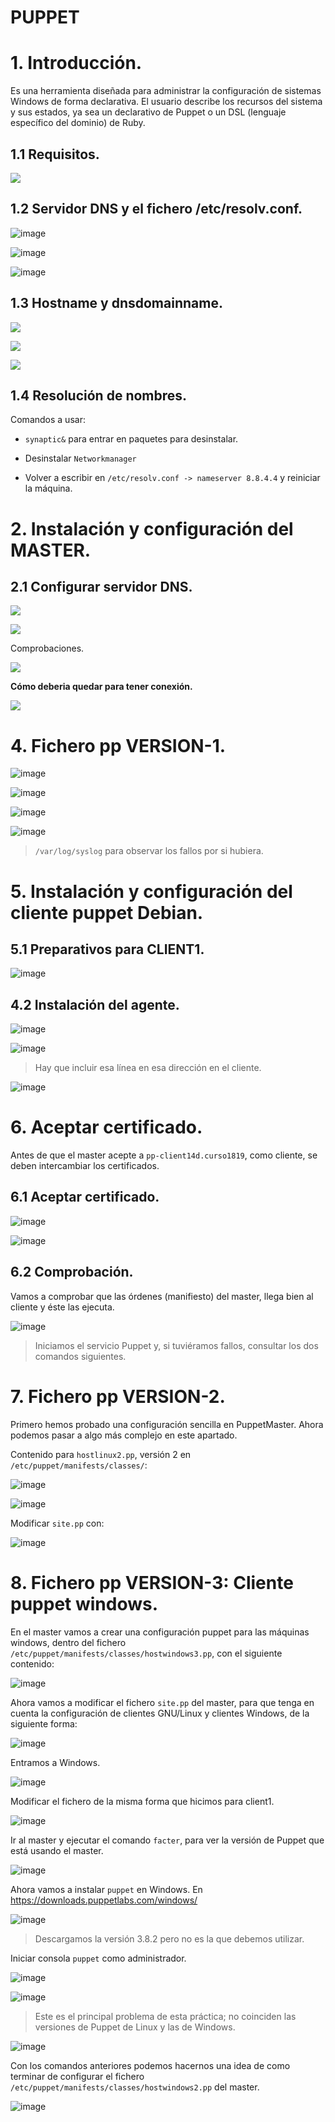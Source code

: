# PUPPET

# 1. Introducción.

Es una herramienta diseñada para administrar la configuración de sistemas Windows de forma declarativa. El usuario describe los recursos del sistema y sus estados, ya sea un declarativo de Puppet o un DSL (lenguaje específico del dominio) de Ruby.

## 1.1 Requisitos.

![](./img/0.PNG)

## 1.2 Servidor DNS y el fichero /etc/resolv.conf.

![image](./img/1.PNG)

![image](./img/2.PNG)

![image](./img/aa.PNG)

## 1.3 Hostname y dnsdomainname.

![](./img/3.PNG)

![](./img/4.PNG)

![](./img/5.PNG)

## 1.4 Resolución de nombres.

Comandos a usar:

* `synaptic&` para entrar en paquetes para desinstalar.

* Desinstalar `Networkmanager`

* Volver a escribir en `/etc/resolv.conf -> nameserver 8.8.4.4` y reiniciar la máquina.

# 2. Instalación y configuración del MASTER.

## 2.1 Configurar servidor DNS.

![](./img/6.PNG)

![](./img/7.PNG)

Comprobaciones.

![](./img/8.PNG)

**Cómo deberia quedar para tener conexión.**

![](./img/9.PNG)

# 4. Fichero pp VERSION-1.

![image](./img/10.PNG)

![image](./img/11.PNG)

![image](./img/12.PNG)

![image](./img/13.PNG)

> `/var/log/syslog` para observar los fallos por si hubiera.

# 5. Instalación y configuración del cliente puppet Debian.

## 5.1 Preparativos para CLIENT1.

![image](./img/14.PNG)

## 4.2 Instalación del agente.

![image](./img/15.PNG)

![image](./img/16.PNG)

> Hay que incluir esa línea en esa dirección en el cliente.

![image](./img/17.PNG)

# 6. Aceptar certificado.

Antes de que el master acepte a `pp-client14d.curso1819`, como cliente, se deben intercambiar los certificados.

## 6.1 Aceptar certificado.

![image](./img/18.PNG)

![image](./img/19.PNG)

## 6.2 Comprobación.

Vamos a comprobar que las órdenes (manifiesto) del master, llega
bien al cliente y éste las ejecuta.

![image](./img/20.PNG)

> Iniciamos el servicio Puppet y, si tuviéramos fallos, consultar los dos comandos siguientes.

# 7. Fichero pp VERSION-2.

Primero hemos probado una configuración sencilla en PuppetMaster. Ahora podemos pasar a algo más complejo en este apartado.

Contenido para `hostlinux2.pp`, versión 2 en `/etc/puppet/manifests/classes/`:

![image](./img/21.PNG)

![image](./img/22.PNG)

Modificar `site.pp` con:

![image](./img/23.PNG)

# 8. Fichero pp VERSION-3: Cliente puppet windows.

En el master vamos a crear una configuración puppet para las máquinas windows, dentro del fichero `/etc/puppet/manifests/classes/hostwindows3.pp`, con el siguiente contenido:

![image](./img/24.PNG)

Ahora vamos a modificar el fichero `site.pp` del master, para que tenga en cuenta la configuración de clientes GNU/Linux y clientes Windows, de la siguiente forma:

![image](./img/25.PNG)

Entramos a Windows.

![image](./img/26.PNG)

Modificar el fichero de la misma forma que hicimos para client1.

![image](./img/27.PNG)

Ir al master y ejecutar el comando `facter`, para ver la versión de Puppet que está usando el master.

![image](./img/28.PNG)

Ahora vamos a instalar `puppet` en Windows. En https://downloads.puppetlabs.com/windows/

![image](./img/29.PNG)

> Descargamos la versión 3.8.2 pero no es la que debemos utilizar.

Iniciar consola `puppet` como administrador.

![image](./img/30.PNG)

![image](./img/31.PNG)

> Este es el principal problema de esta práctica; no coinciden las versiones de Puppet de Linux y las de Windows.

![image](./img/32.PNG)

Con los comandos anteriores podemos hacernos una idea de como terminar de configurar el fichero `/etc/puppet/manifests/classes/hostwindows2.pp` del master.

![image](./img/33.PNG)
